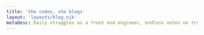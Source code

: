 ```yaml
---
title: 'She codes, she blogs'
layout: 'layouts/blog.njk'
metaDesc: Daily struggles as a front end engineer, endless notes on trying to keep up with tech and the occasional soapbox rant.
---
```


